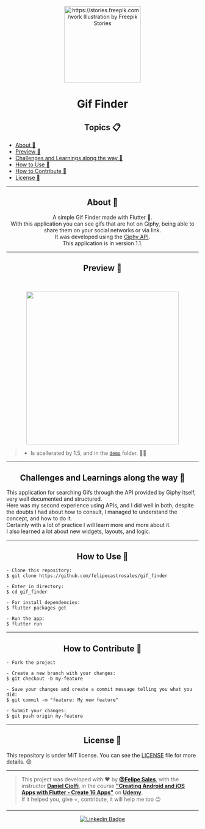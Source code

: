 <p align="center">
      <img src="https://user-images.githubusercontent.com/59374587/92953594-5c2cb080-f438-11ea-9a12-9e04714f92d1.gif" width="200px" alt="https://stories.freepik.com/work Illustration by Freepik Stories"/>
</p>

<h1 align="center">Gif Finder</h1>

   <h2 align="center">Topics 📋</h2>

   <p>
   
   - [About 📖](#about-)
   - [Preview 📱](#preview-)
   - [Challenges and Learnings along the way 🤯](#challenges-and-learnings-along-the-way-)
   - [How to Use 🤔](#how-to-use-)
   - [How to Contribute 💪](#how-to-contribute-)
   - [License 📝](#license-)

   </p>

---

<h2 align="center">About 📖</h2>
   
<p align="center">   
   A simple Gif Finder made with Flutter 💙.<br>
   With this application you can see gifs that are hot on Giphy, being able to share them on your social networks or via link.<br>
   It was developed using the <a href="https://developers.giphy.com/dashboard/">Giphy API</a>.<br>
   This application is in version 1.1.
</p>

---

<h2 align="center">Preview 📱</h2><br>

   <p align="center">
      <img src="demos/demo_1.gif" width="400">
   </p>
   
   > * Is acellerated by 1.5, and in the [`demo`](https://github.com/felipecastrosales/gif_finder/tree/master/demos) folder. 🧐📂

---

<h2 align="center">Challenges and Learnings along the way 🤯</h2>

   <p>
   This application for searching Gifs through the API provided by Giphy itself, very well documented and structured.<br>
   Here was my second experience using APIs, and I did well in both, despite the doubts I had about how to consult, I managed to understand the concept, and how to do it.<br>
   Certainly with a lot of practice I will learn more and more about it.<br>
   I also learned a lot about new widgets, layouts, and logic.

   </p> 

---

<h2 align="center">How to Use 🤔</h2>

   ```   
   - Clone this repository:
   $ git clone https://github.com/felipecastrosales/gif_finder

   - Enter in directory:
   $ cd gif_finder

   - For install dependencies:
   $ flutter packages get

   - Run the app: 
   $ flutter run
   ```

---

<h2 align="center">How to Contribute 💪</h2>

   ```
   - Fork the project 

   - Create a new branch with your changes:
   $ git checkout -b my-feature

   - Save your changes and create a commit message telling you what you did:
   $ git commit -m "feature: My new feature"

   - Submit your changes:
   $ git push origin my-feature
   ```

---

<h2 align="center">License 📝</h2>

   This repository is under MIT license. You can see the [LICENSE](https://github.com/felipecastrosales/gif_finder/blob/master/LICENSE) file for more details. 😉

   ---

   >This project was developed with ❤️ by **[@Felipe Sales](https://www.linkedin.com/in/felipecastrosales/)**, with the instructor **[Daniel Ciolfi](https://linkedin.com/in/danielciolfi)**, in the course  **["Creating Android and iOS Apps with Flutter - Create 16 Apps"](https://www.udemy.com/course/curso-completo-flutter-app-android-ios)** on **[Udemy](https://www.udemy.com/)**.<br>
   If it helped you, give ⭐, contribute, it will help me too 😉

---

   <div align="center">

   [![Linkedin Badge](https://img.shields.io/badge/-Felipe%20Sales-292929?style=flat-square&logo=Linkedin&logoColor=white&link=https://www.linkedin.com/in/felipecastrosales/)](https://www.linkedin.com/in/felipecastrosales/)

   </div>